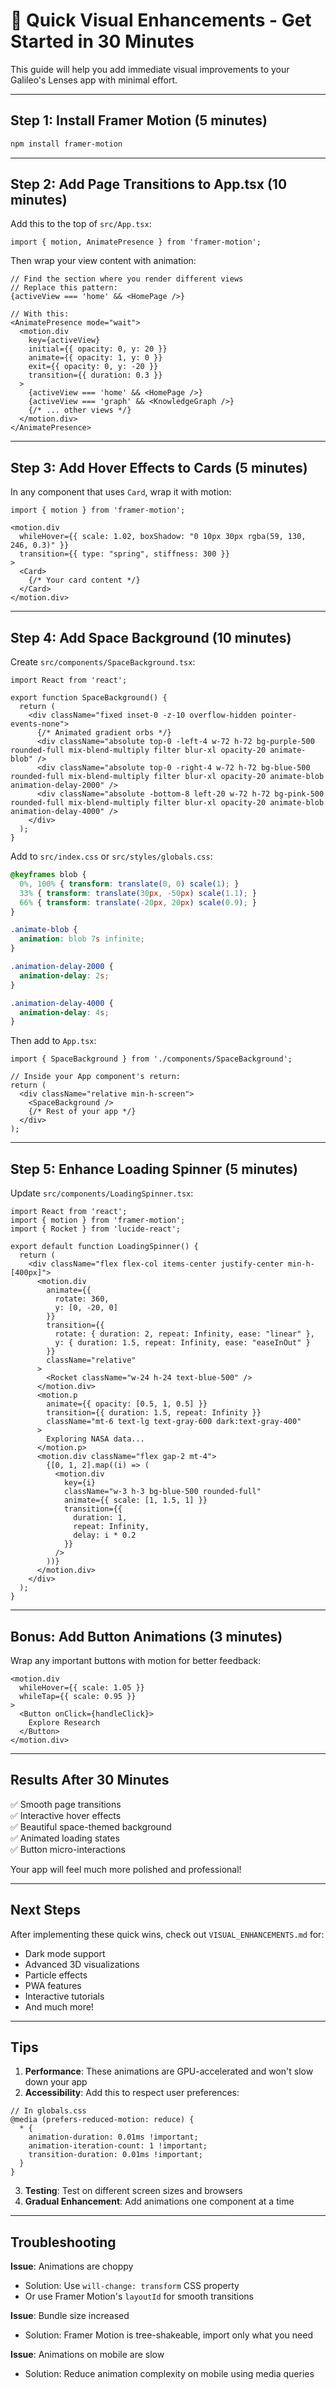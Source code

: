 # 🚀 Quick Visual Enhancements - Get Started in 30 Minutes

This guide will help you add immediate visual improvements to your Galileo's Lenses app with minimal effort.

---

## Step 1: Install Framer Motion (5 minutes)

```powershell
npm install framer-motion
```

---

## Step 2: Add Page Transitions to App.tsx (10 minutes)

Add this to the top of `src/App.tsx`:

```tsx
import { motion, AnimatePresence } from 'framer-motion';
```

Then wrap your view content with animation:

```tsx
// Find the section where you render different views
// Replace this pattern:
{activeView === 'home' && <HomePage />}

// With this:
<AnimatePresence mode="wait">
  <motion.div
    key={activeView}
    initial={{ opacity: 0, y: 20 }}
    animate={{ opacity: 1, y: 0 }}
    exit={{ opacity: 0, y: -20 }}
    transition={{ duration: 0.3 }}
  >
    {activeView === 'home' && <HomePage />}
    {activeView === 'graph' && <KnowledgeGraph />}
    {/* ... other views */}
  </motion.div>
</AnimatePresence>
```

---

## Step 3: Add Hover Effects to Cards (5 minutes)

In any component that uses `Card`, wrap it with motion:

```tsx
import { motion } from 'framer-motion';

<motion.div
  whileHover={{ scale: 1.02, boxShadow: "0 10px 30px rgba(59, 130, 246, 0.3)" }}
  transition={{ type: "spring", stiffness: 300 }}
>
  <Card>
    {/* Your card content */}
  </Card>
</motion.div>
```

---

## Step 4: Add Space Background (10 minutes)

Create `src/components/SpaceBackground.tsx`:

```tsx
import React from 'react';

export function SpaceBackground() {
  return (
    <div className="fixed inset-0 -z-10 overflow-hidden pointer-events-none">
      {/* Animated gradient orbs */}
      <div className="absolute top-0 -left-4 w-72 h-72 bg-purple-500 rounded-full mix-blend-multiply filter blur-xl opacity-20 animate-blob" />
      <div className="absolute top-0 -right-4 w-72 h-72 bg-blue-500 rounded-full mix-blend-multiply filter blur-xl opacity-20 animate-blob animation-delay-2000" />
      <div className="absolute -bottom-8 left-20 w-72 h-72 bg-pink-500 rounded-full mix-blend-multiply filter blur-xl opacity-20 animate-blob animation-delay-4000" />
    </div>
  );
}
```

Add to `src/index.css` or `src/styles/globals.css`:

```css
@keyframes blob {
  0%, 100% { transform: translate(0, 0) scale(1); }
  33% { transform: translate(30px, -50px) scale(1.1); }
  66% { transform: translate(-20px, 20px) scale(0.9); }
}

.animate-blob {
  animation: blob 7s infinite;
}

.animation-delay-2000 {
  animation-delay: 2s;
}

.animation-delay-4000 {
  animation-delay: 4s;
}
```

Then add to `App.tsx`:

```tsx
import { SpaceBackground } from './components/SpaceBackground';

// Inside your App component's return:
return (
  <div className="relative min-h-screen">
    <SpaceBackground />
    {/* Rest of your app */}
  </div>
);
```

---

## Step 5: Enhance Loading Spinner (5 minutes)

Update `src/components/LoadingSpinner.tsx`:

```tsx
import React from 'react';
import { motion } from 'framer-motion';
import { Rocket } from 'lucide-react';

export default function LoadingSpinner() {
  return (
    <div className="flex flex-col items-center justify-center min-h-[400px]">
      <motion.div
        animate={{ 
          rotate: 360,
          y: [0, -20, 0]
        }}
        transition={{ 
          rotate: { duration: 2, repeat: Infinity, ease: "linear" },
          y: { duration: 1.5, repeat: Infinity, ease: "easeInOut" }
        }}
        className="relative"
      >
        <Rocket className="w-24 h-24 text-blue-500" />
      </motion.div>
      <motion.p
        animate={{ opacity: [0.5, 1, 0.5] }}
        transition={{ duration: 1.5, repeat: Infinity }}
        className="mt-6 text-lg text-gray-600 dark:text-gray-400"
      >
        Exploring NASA data...
      </motion.p>
      <motion.div className="flex gap-2 mt-4">
        {[0, 1, 2].map((i) => (
          <motion.div
            key={i}
            className="w-3 h-3 bg-blue-500 rounded-full"
            animate={{ scale: [1, 1.5, 1] }}
            transition={{
              duration: 1,
              repeat: Infinity,
              delay: i * 0.2
            }}
          />
        ))}
      </motion.div>
    </div>
  );
}
```

---

## Bonus: Add Button Animations (3 minutes)

Wrap any important buttons with motion for better feedback:

```tsx
<motion.div
  whileHover={{ scale: 1.05 }}
  whileTap={{ scale: 0.95 }}
>
  <Button onClick={handleClick}>
    Explore Research
  </Button>
</motion.div>
```

---

## Results After 30 Minutes

✅ Smooth page transitions  
✅ Interactive hover effects  
✅ Beautiful space-themed background  
✅ Animated loading states  
✅ Button micro-interactions  

Your app will feel much more polished and professional!

---

## Next Steps

After implementing these quick wins, check out `VISUAL_ENHANCEMENTS.md` for:
- Dark mode support
- Advanced 3D visualizations
- Particle effects
- PWA features
- Interactive tutorials
- And much more!

---

## Tips

1. **Performance**: These animations are GPU-accelerated and won't slow down your app
2. **Accessibility**: Add this to respect user preferences:

```tsx
// In globals.css
@media (prefers-reduced-motion: reduce) {
  * {
    animation-duration: 0.01ms !important;
    animation-iteration-count: 1 !important;
    transition-duration: 0.01ms !important;
  }
}
```

3. **Testing**: Test on different screen sizes and browsers
4. **Gradual Enhancement**: Add animations one component at a time

---

## Troubleshooting

**Issue**: Animations are choppy
- Solution: Use `will-change: transform` CSS property
- Or use Framer Motion's `layoutId` for smooth transitions

**Issue**: Bundle size increased
- Solution: Framer Motion is tree-shakeable, import only what you need

**Issue**: Animations on mobile are slow
- Solution: Reduce animation complexity on mobile using media queries


